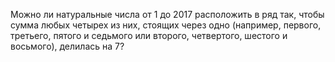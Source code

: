 Можно ли натуральные числа от 1 до 2017 расположить в ряд так, чтобы сумма любых четырех из них, стоящих через одно (например, первого, третьего, пятого и седьмого или второго, четвертого, шестого и восьмого), делилась на 7?